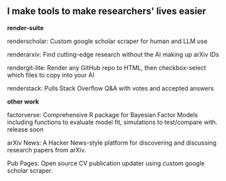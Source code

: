 ## I make tools to make researchers' lives easier

**render-suite**

renderscholar: Custom google scholar scraper for human and LLM use

renderarxiv: Find cutting-edge research without the AI making up arXiv IDs

rendergit-lite: Render any GitHub repo to HTML, then checkbox-select which files to copy into your AI

renderstack: Pulls Stack Overflow Q&A with votes and accepted answers

**other work**

factorverse: Comprehensive R package for Bayesian Factor Models including functions to evaluate model fit, simulations to test/compare with. release soon

arXiv News: A Hacker News-style platform for discovering and discussing research papers from arXiv.

Pub Pages: Open source CV publication updater using custom google scholar scraper.

